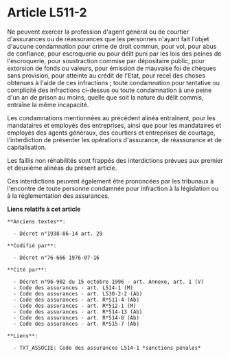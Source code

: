 # Article L511-2

Ne peuvent exercer la profession d'agent général ou de courtier d'assurances ou de réassurances que les personnes n'ayant
fait l'objet d'aucune condamnation pour crime de droit commun, pour vol, pour abus de confiance, pour escroquerie ou pour
délit puni par les lois des peines de l'escroquerie, pour soustraction commise par dépositaire public, pour extorsion de
fonds ou valeurs, pour émission de mauvaise foi de chèques sans provision, pour atteinte au crédit de l'Etat, pour recel des
choses obtenues à l'aide de ces infractions ; toute condamnation pour tentative ou complicité des infractions ci-dessus ou
toute condamnation à une peine d'un an de prison au moins, quelle que soit la nature du délit commis, entraîne la même
incapacité.

Les condamnations mentionnées au précédent alinéa entraînent, pour les mandataires et employés des entreprises, ainsi que
pour les mandataires et employés des agents généraux, des courtiers et entreprises de courtage, l'interdiction de présenter
les opérations d'assurance, de réassurance et de capitalisation.

Les faillis non réhabilités sont frappés des interdictions prévues aux premier et deuxième alinéas du présent article.

Ces interdictions peuvent également être prononcées par les tribunaux à l'encontre de toute personne condamnée pour
infraction à la législation ou à la réglementation des assurances.

**Liens relatifs à cet article**

	**Anciens textes**:

	  - Décret n°1938-06-14 art. 29

	**Codifié par**:

	  - Décret n°76-666 1976-07-16

	**Cité par**:

	  - Décret n°96-902 du 15 octobre 1996 - art. Annexe, art. 1 (V)
	  - Code des assurances - art. L514-1 (M)
	  - Code des assurances - art. L530-2-2 (Ab)
	  - Code des assurances - art. R*511-4 (Ab)
	  - Code des assurances - art. R*512-1 (M)
	  - Code des assurances - art. R*514-13 (Ab)
	  - Code des assurances - art. R*514-8 (Ab)
	  - Code des assurances - art. R*515-7 (Ab)

	**Liens**:

	  - TXT_ASSOCIE: Code des assurances L514-1 *sanctions pénales*
